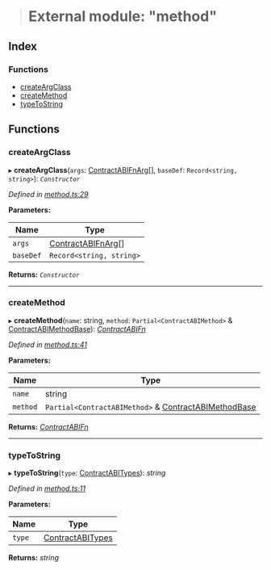 > # External module: "method"

## Index

### Functions

* [createArgClass](_method_.md#createargclass)
* [createMethod](_method_.md#createmethod)
* [typeToString](_method_.md#typetostring)

## Functions

###  createArgClass

▸ **createArgClass**(`args`: [ContractABIFnArg](../interfaces/_types_.contractabifnarg.md)[], `baseDef`: `Record<string, string>`): *`Constructor`*

*Defined in [method.ts:29](https://github.com/polkadot-js/api/blob/677e63b/packages/api-contract/src/method.ts#L29)*

**Parameters:**

Name | Type |
------ | ------ |
`args` | [ContractABIFnArg](../interfaces/_types_.contractabifnarg.md)[] |
`baseDef` | `Record<string, string>` |

**Returns:** *`Constructor`*

___

###  createMethod

▸ **createMethod**(`name`: string, `method`: `Partial<ContractABIMethod>` & [ContractABIMethodBase](../interfaces/_types_.contractabimethodbase.md)): *[ContractABIFn](../interfaces/_types_.contractabifn.md)*

*Defined in [method.ts:41](https://github.com/polkadot-js/api/blob/677e63b/packages/api-contract/src/method.ts#L41)*

**Parameters:**

Name | Type |
------ | ------ |
`name` | string |
`method` | `Partial<ContractABIMethod>` & [ContractABIMethodBase](../interfaces/_types_.contractabimethodbase.md) |

**Returns:** *[ContractABIFn](../interfaces/_types_.contractabifn.md)*

___

###  typeToString

▸ **typeToString**(`type`: [ContractABITypes](_types_.md#contractabitypes)): *string*

*Defined in [method.ts:11](https://github.com/polkadot-js/api/blob/677e63b/packages/api-contract/src/method.ts#L11)*

**Parameters:**

Name | Type |
------ | ------ |
`type` | [ContractABITypes](_types_.md#contractabitypes) |

**Returns:** *string*
